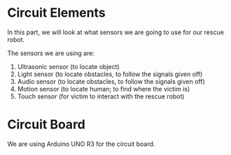 # Circuit Elements

In this part, we will look at what sensors we are going to use for our rescue robot.

The sensors we are using are:

1) Ultrasonic sensor (to locate object)
2) Light sensor (to locate obstacles, to follow the signals given off)
3) Audio sensor (to locate obstacles, to follow the signals given off)
4) Motion sensor (to locate human; to find where the victim is)
5) Touch sensor (for victim to interact with the rescue robot)

# Circuit Board
We are using Arduino UNO R3 for the circuit board.
